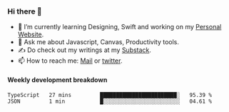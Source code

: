 ### Hi there 👋

- 🌱 I’m currently learning Designing, Swift and working on my [Personal Website](https://kvaishak.com/).
- 💬 Ask me about Javascript, Canvas,  Productivity tools. 
- :writing_hand: Do check out my writings at my [Substack](https://kvaishak.substack.com/).
- 📫 How to reach me: [Mail](mailto:vaishak.kaippanchery@gmail.com) or [twitter](https://twitter.com/kvaishack).


#### Weekly development breakdown

<!--START_SECTION:waka-->

```text
TypeScript   27 mins         ████████████████████████░   95.39 %
JSON         1 min           █░░░░░░░░░░░░░░░░░░░░░░░░   04.61 %
```

<!--END_SECTION:waka-->
